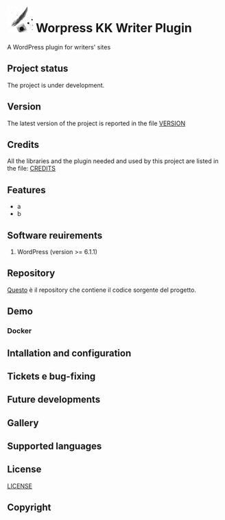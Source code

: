 # ![wp-kkwriter-plugin](assets/logo/logo_60.png) Worpress KK Writer Plugin

A WordPress plugin for writers' sites

## Project status
The project is under development.

## Version
The latest version of the project is reported in the file [VERSION](VERSION.txt)
## Credits
All the libraries and the plugin needed and used by this project are listed in the file: [CREDITS](CREDITS.txt)


## Features
* a
* b

## Software reuirements
1. WordPress (version >= 6.1.1)

## Repository
[Questo](https://github.com/ScuolaNormaleSuperiore/design-laboratori-wordpress-theme) è il repository che contiene il codice sorgente del progetto.

## Demo
### Docker


## Intallation and configuration

## Tickets e bug-fixing

## Future developments

## Gallery

## Supported languages

## License
[LICENSE](LICENSE.txt)

## Copyright